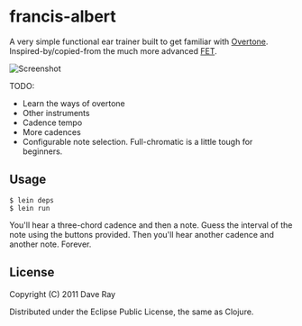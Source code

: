 # francis-albert

A very simple functional ear trainer built to get familiar with [Overtone](http://overtone.github.com/). Inspired-by/copied-from the much more advanced [FET](http://www.miles.be/).

<img src="https://github.com/downloads/daveray/francis-albert/francis-albert.png" alt="Screenshot">

TODO:

* Learn the ways of overtone
* Other instruments
* Cadence tempo
* More cadences
* Configurable note selection. Full-chromatic is a little tough for beginners.

## Usage

    $ lein deps
    $ lein run

You'll hear a three-chord cadence and then a note. Guess the interval of the note using the buttons provided. Then you'll hear another cadence and another note. Forever.

## License

Copyright (C) 2011 Dave Ray

Distributed under the Eclipse Public License, the same as Clojure.

